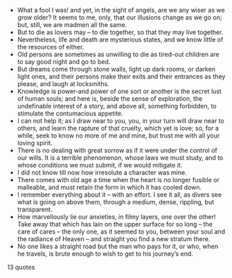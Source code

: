  - What a fool I was! and yet, in the sight of angels, are we any wiser as we grow older? It seems to me, only, that our illusions change as we go on; but, still, we are madmen all the same.
 - But to die as lovers may – to die together, so that they may live together.
 - Nevertheless, life and death are mysterious states, and we know little of the resources of either.
 - Old persons are sometimes as unwilling to die as tired-out children are to say good night and go to bed.
 - But dreams come through stone walls, light up dark rooms, or darken light ones, and their persons make their exits and their entrances as they please, and laugh at locksmiths.
 - Knowledge is power-and power of one sort or another is the secret lust of human souls; and here is, beside the sense of exploration, the undefinable interest of a story, and above all, something forbidden, to stimulate the contumacious appetite.
 - I can not help it; as I draw near to you, you, in your turn will draw near to others, and learn the rapture of that cruelty, which yet is love; so, for a while, seek to know no more of me and mine, but trust me with all your loving spirit.
 - There is no dealing with great sorrow as if it were under the control of our wills. It is a terrible phenomenon, whose laws we must study, and to whose conditions we must submit, if we would mitigate it.
 - I did not know till now how irresolute a character was mine.
 - There comes with old age a time when the heart is no longer fusible or malleable, and must retain the form in which it has cooled down.
 - I remember everything about it – with an effort. I see it all, as divers see what is going on above them, through a medium, dense, rippling, but transparent.
 - How marvellously lie our anxieties, in filmy layers, one over the other! Take away that which has lain on the upper surface for so long – the care of cares – the only one, as it seemed to you, between your soul and the radiance of Heaven – and straight you find a new stratum there.
 - No one likes a straight road but the man who pays for it, or who, when he travels, is brute enough to wish to get to his journey’s end.

13 quotes